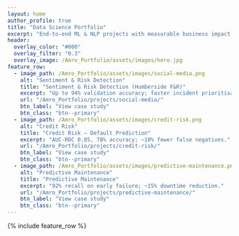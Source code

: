 ```yaml
---
layout: home
author_profile: true
title: "Data Science Portfolio"
excerpt: "End-to-end ML & NLP projects with measurable business impact."
header:
  overlay_color: "#000"
  overlay_filter: "0.3"
  overlay_image: /Amro_Portfolio/assets/images/hero.jpg
feature_row:
  - image_path: /Amro_Portfolio/assets/images/social-media.png
    alt: "Sentiment & Risk Detection"
    title: "Sentiment & Risk Detection (Humberside F&R)"
    excerpt: "Up to 94% validation accuracy; faster incident prioritisation."
    url: "/Amro_Portfolio/projects/social-media/"
    btn_label: "View case study"
    btn_class: "btn--primary"
  - image_path: /Amro_Portfolio/assets/images/credit-risk.png
    alt: "Credit Risk"
    title: "Credit Risk — Default Prediction"
    excerpt: "AUC-ROC 0.85, 78% accuracy; ~10% fewer false negatives."
    url: "/Amro_Portfolio/projects/credit-risk/"
    btn_label: "View case study"
    btn_class: "btn--primary"
  - image_path: /Amro_Portfolio/assets/images/predictive-maintenance.png
    alt: "Predictive Maintenance"
    title: "Predictive Maintenance"
    excerpt: "92% recall on early failure; ~15% downtime reduction."
    url: "/Amro_Portfolio/projects/predictive-maintenance/"
    btn_label: "View case study"
    btn_class: "btn--primary"
---
```


{% include feature_row %}